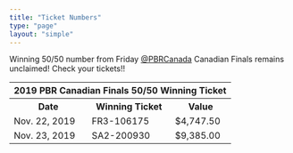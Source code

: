 ```yaml
---
title: "Ticket Numbers"
type: "page"
layout: "simple"
---
```


Winning 50/50 number from Friday [@PBRCanada](https://twitter.com/PBRCanada) Canadian Finals remains unclaimed! Check your tickets!!

<table>
<tbody>
<tr>
    <th colspan="3">2019 PBR Canadian Finals 50/50 Winning Ticket</th>
</tr>
<tr>
    <th>Date</th>
    <th>Winning Ticket</th>
    <th>Value</th>
</tr>
<tr>
    <td>Nov. 22, 2019</td>
    <td>FR3-106175</td>
    <td>$4,747.50</td>
</tr>
<tr>
    <td>Nov. 23, 2019</td>
    <td>SA2-200930</td>
    <td>$9,385.00</td>
</tr>
</tbody>
</table>
